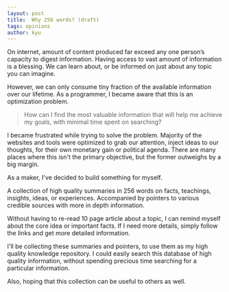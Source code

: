 ```yaml
---
layout: post
title:  Why 256 words? (draft)
tags: opinions
author: kyu
---
```

On internet, amount of content produced far exceed any one person’s capacity to digest information. Having access to 
vast amount of information is a blessing. We can learn about, or be informed on just about any topic you can imagine.

However, we can only consume tiny fraction of the available information over our lifetime. As a programmer, I became 
aware that this is an optimization problem.

> How can I find the most valuable information that will help me achieve my goals, with minimal time spent on searching?

I became frustrated while trying to solve the problem. Majority of the websites and tools were optimized to 
grab our attention, inject ideas to our thoughts, for their own monetary gain or political agenda. There 
are many places where this isn't the primary objective, but the former outweighs by a big margin.

As a maker, I've decided to build something for myself.

A collection of high quality summaries in 256 words on facts, teachings, insights, ideas, or experiences. Accompanied by 
pointers to various credible sources with more in depth information.

Without having to re-read 10 page article about a topic,
I can remind myself about the core idea or important facts. If I need more details, simply follow the links and get 
more detailed information.

I'll be collecting these summaries and pointers, to use them as my high quality knowledge repository. I could easily search
this database of high quality information, without spending precious time searching for a particular information.

Also, hoping that this collection can be useful to others as well.
